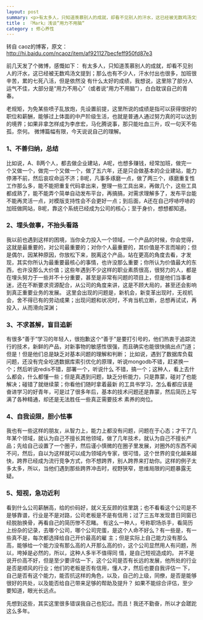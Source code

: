 ```yaml
---
layout: post
summary: <p>有太多人，只知道羡慕别人的成就，却看不见别人的汗水，这已经被无数鸡汤文提到；那么也有不少人，汗水付出也很多，加班很辛苦，累的七死八活，但是依然没 有什么太好的成绩，我想说，这里除了部分人运气不佳，大部分是“用力不用心”（或者说“用力不用脑”），白白耽误自己的青春</p>
title : 『Mark』浅谈“用力不用脑“	
category : 修心养性
---
```

转自 caoz的博客，原文：http://hi.baidu.com/ncaoz/item/af921127becfeff950fd87e3

前几天发了个微博，感慨如下：
有太多人，只知道羡慕别人的成就，却看不见别人的汗水，这已经被无数鸡汤文提到；那么也有不少人，汗水付出也很多，加班很辛苦，累的七死八活，但是依然没 有什么太好的成绩，我想说，这里除了部分人运气不佳，大部分是“用力不用心”（或者说“用力不用脑”），白白耽误自己的青春。

老规矩，为免某些喷子乱放炮，先设置前提，这里所说的成绩是指可以获得很好的职位和薪酬，能够过上体面的中产阶级生活，也就是普通人通过努力真的可以达到的境界；如果非拿怎样成为李彦宏，马化腾说事，那只能吐血三升，叹一句天不佑孤，奈何。
微博篇幅有限，今天说说自己的理解。

### 1、不善归纳，总结

比如说，A、B两个人，都去做企业建站，A呢，也想多赚钱，经常加班，做完一个又做一个，做完一个又做一个，做了五六年，还是只会做基本的企业建站，能力 停滞不前，然后哀叹命运不济；B呢，凡事多琢磨一点，做了两三个，琢磨重复性工作那么多，能不能把重复代码拿出来，整理一些工具出来，再做几个，这些工具 都成熟了，能不能弄个简单自动发布平台，再搞搞，对需求理解多了，发布平台能不能再灵活一点，对模版支持性会不会更好一点；到后面，A还在自己哼哧哼哧的 加班做网站，B呢，靠这个系统已经成为公司的核心；至于身价，想想都知道。

### 2、埋头做事，不抬头看路

我以前也遇到这样的困境，当你全力投入一个领域，一个产品的时候，你会觉得，这就是最重要的，对公司最重要的；对你个人最重要的，其价值是不言而喻的；但 是偶尔，因某种原因，你放松下来，脱离这个产品，站在更高的角度去看，才发现，其实你所认为最重要最核心的事情，也许没那么重要；你所认为价值最大的东 西，也许没那么大价值；这些年遇到不少这样的职业素质很高，很努力的人，都是在埋头努力于一些并不十分重要，甚至是非常有问题的项目上，但是他们当事者 迷，还在不断要求资源配合，从公司的角度来讲，这是不顾大局的，甚至还会影响到真正重要业务的发展。
这里会出现的问题是，新机会，新变革出现时，无视机会，舍不得已有的劳动成果；出现问题和状况时，不肯当机立断，总想再试试，再投入，从而滑向深渊；

### 3、不求甚解，盲目追新

有很多“善于”学习的年轻人，很抱歉这个“善于"是要打引号的，他们热衷于追踪流行的技术，新鲜的产品，对新事物的敏感性很强，而且确实也能很快搞出点门道；但是！但是他们总是缺乏对基本问题的理解和判断；
比如说，遇到了数据库负载问题，还没有完全吃透数据库索引优化的原理，听说mongodb不错，赶紧换一个；然后听说redis不错，部署一个，听说什么 不错，搞一个；这种人，看上去什么都会，什么都懂一些；但是真遇到问题，缺乏分析能力，只是靠蒙，碰对了也能解决；碰错了就继续蒙；你看他们随时拿着最新 的工具书学习，怎么看都应该是奋进学习的好青年，可是过了很多年后，基本的技术问题还是靠蒙，然后简历上写满了各种精通，却还是无法胜任一些真正需要技术 素养的岗位。

### 4、自我设限，胆小怯事

我也有一些这样的朋友，从智力上，能力上都没有问题，问题在于心态；才干了几年某个领域，就认为自己不擅长其他领域，做了几年技术，就认为自己不擅长产 品；先给自己设置了一个圈子，然后谨小慎微的在圈子里发展，对圈外的东西不闻不问，然后，自以为这样就可以成为领域内专家，很可惜，这个世界的变化越来越 快，跨界已经成为流行竞争方式，你不想跨界，别人跨界来打劫你。这样的例子太多太多，所以，当他们遇到那些跨界冲击时，视野狭窄，思维局限的问题暴露无 疑。

### 5、短视，急功近利

看到什么公司薪酬高，给的价码好，就义无反顾的往里跳；也不看看这个公司是不是够靠谱，行业是不是对路，公司老板是不是有信用；过了三五年发现昔日同窗已经脱胎换骨，再看自己的简历惨不忍睹。
有这么一种人，号称职场杀手，看简历上纷杂的记录，去哪个公司，哪个公司完蛋，是这个人命不好么？有一些是，有一些真不是，每次都选择给自己开价最高的雇 主；但是实际上自己能力没有那么高，能够给一个能力没有那么高的人开那么高的价，这个公司显然用人有问题，所以，垮掉是必然的，所以，这种人多半不值得同 情，是自己短视造成的。
并不是说开价高不好，但是至少要评估一下，这个公司是否有长远的发展，他所处的行业是否是顺风的行业；他们的老板是否有信用，懂人才，然后也要自我评估一 下，自己是否有这个能力，能否抗这样的角色，以及，自己的上级，同僚，是否是能够很好的共处，以及能否给自己带来足够的帮助及提升？ 
如果不能综合评估，至少要知道，眼光长远点。

先想到这些，其实这里很多错误我自己也犯过。而且！我还不勤奋，所以才会蹉跎这么多年。